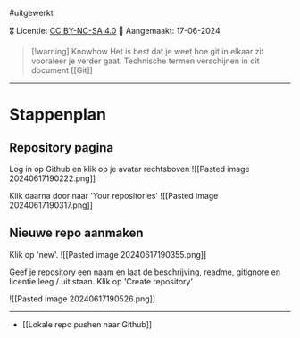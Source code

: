 #uitgewerkt 

🎖️ Licentie: [CC BY-NC-SA 4.0](https://creativecommons.org/licenses/by-nc-sa/4.0/)
📅 Aangemaakt: 17-06-2024


>[!warning] Knowhow
>Het is best dat je weet hoe git in elkaar zit vooraleer je verder gaat. Technische termen verschijnen in dit document [[Git]]


---
# Stappenplan
## Repository pagina
Log in op Github en klik op je avatar rechtsboven
![[Pasted image 20240617190222.png]]

Klik daarna door naar 'Your repositories'
![[Pasted image 20240617190317.png]]

## Nieuwe repo aanmaken
Klik op 'new'.
![[Pasted image 20240617190355.png]]

Geef je repository een naam en laat de beschrijving, readme, gitignore en licentie leeg / uit staan. Klik op 'Create repository'

![[Pasted image 20240617190526.png]]

---
* [[Lokale repo pushen naar Github]]